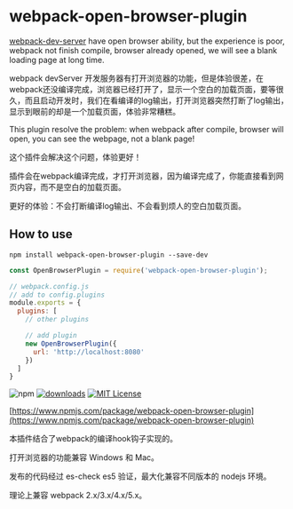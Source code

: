 # webpack-open-browser-plugin

[webpack-dev-server](https://github.com/webpack/webpack-dev-server) have open browser ability, but the experience is poor, webpack not finish compile, browser already opened, we will see a blank loading page at long time.

webpack devServer 开发服务器有打开浏览器的功能，但是体验很差，在webpack还没编译完成，浏览器已经打开了，显示一个空白的加载页面，要等很久，而且启动开发时，我们在看编译的log输出，打开浏览器突然打断了log输出，显示到眼前的却是一个加载页面，体验非常糟糕。

This plugin resolve the problem: when webpack after compile, browser will open, you can see the webpage, not a blank page!

这个插件会解决这个问题，体验更好！

插件会在webpack编译完成，才打开浏览器，因为编译完成了，你能直接看到网页内容，而不是空白的加载页面。

更好的体验：不会打断编译log输出、不会看到烦人的空白加载页面。

## How to use
```console
npm install webpack-open-browser-plugin --save-dev
```
```javascript
const OpenBrowserPlugin = require('webpack-open-browser-plugin');

// webpack.config.js
// add to config.plugins
module.exports = {
  plugins: [
    // other plugins

    // add plugin
    new OpenBrowserPlugin({
      url: 'http://localhost:8080'
    })
  ]
}
```
![npm](https://img.shields.io/npm/v/webpack-open-browser-plugin)
[![downloads](https://img.shields.io/npm/dm/webpack-open-browser-plugin.svg?style=flat-square)](https://www.npmtrends.com/webpack-open-browser-plugin)
[![MIT License](https://img.shields.io/npm/l/webpack-open-browser-plugin.svg?style=flat-square)](https://github.com/fisker/webpack-open-browser-plugin/blob/master/license)

[https://www.npmjs.com/package/webpack-open-browser-plugin](https://www.npmjs.com/package/webpack-open-browser-plugin)

本插件结合了webpack的编译hook钩子实现的。

打开浏览器的功能兼容 Windows 和 Mac。

发布的代码经过 es-check es5 验证，最大化兼容不同版本的 nodejs 环境。

理论上兼容 webpack 2.x/3.x/4.x/5.x。
